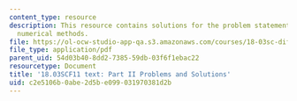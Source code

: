 ```yaml
---
content_type: resource
description: This resource contains solutions for the problem statements related to
  numerical methods.
file: https://ol-ocw-studio-app-qa.s3.amazonaws.com/courses/18-03sc-differential-equations-fall-2011/c2e5106b0abe2d5be099031970381d2b_MIT18_03SCF11_ps1_II_s3s.pdf
file_type: application/pdf
parent_uid: 54d03b40-8dd2-7385-59db-03f6f1ebac22
resourcetype: Document
title: '18.03SCF11 text: Part II Problems and Solutions'
uid: c2e5106b-0abe-2d5b-e099-031970381d2b
---
```

